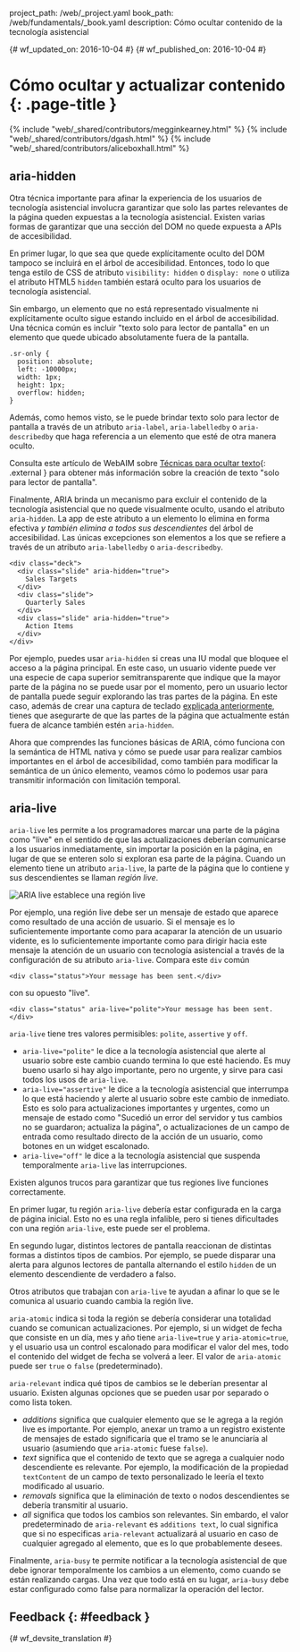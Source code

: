 project_path: /web/_project.yaml book_path: /web/fundamentals/_book.yaml description: Cómo ocultar contenido de la tecnología asistencial

{# wf_updated_on: 2016-10-04 #} {# wf_published_on: 2016-10-04 #}

# Cómo ocultar y actualizar contenido {: .page-title }

{% include "web/_shared/contributors/megginkearney.html" %} {% include "web/_shared/contributors/dgash.html" %} {% include "web/_shared/contributors/aliceboxhall.html" %}

## aria-hidden

Otra técnica importante para afinar la experiencia de los usuarios de tecnología asistencial involucra garantizar que solo las partes relevantes de la página queden expuestas a la tecnología asistencial. Existen varias formas de garantizar que una sección del DOM no quede expuesta a APIs de accesibilidad.

En primer lugar, lo que sea que quede explícitamente oculto del DOM tampoco se incluirá en el árbol de accesibilidad. Entonces, todo lo que tenga estilo de CSS de atributo `visibility:
hidden` o `display: none` o utiliza el atributo HTML5 `hidden` también estará oculto para los usuarios de tecnología asistencial.

Sin embargo, un elemento que no está representado visualmente ni explícitamente oculto sigue estando incluido en el árbol de accesibilidad. Una técnica común es incluir "texto solo para lector de pantalla" en un elemento que quede ubicado absolutamente fuera de la pantalla.

    .sr-only {
      position: absolute;
      left: -10000px;
      width: 1px;
      height: 1px;
      overflow: hidden;
    }
    

Además, como hemos visto, se le puede brindar texto solo para lector de pantalla a través de un atributo `aria-label`, `aria-labelledby` o `aria-describedby` que haga referencia a un elemento que esté de otra manera oculto.

Consulta este artículo de WebAIM sobre [Técnicas para ocultar texto](http://webaim.org/techniques/css/invisiblecontent/#techniques){: .external } para obtener más información sobre la creación de texto "solo para lector de pantalla".

Finalmente, ARIA brinda un mecanismo para excluir el contenido de la tecnología asistencial que no quede visualmente oculto, usando el atributo `aria-hidden`. La app de este atributo a un elemento lo elimina en forma efectiva *y también elimina a todos sus descendientes* del árbol de accesibilidad. Las únicas excepciones son elementos a los que se refiere a través de un atributo `aria-labelledby` o `aria-describedby`.

    <div class="deck">
      <div class="slide" aria-hidden="true">
        Sales Targets
      </div>
      <div class="slide">
        Quarterly Sales
      </div>
      <div class="slide" aria-hidden="true">
        Action Items
      </div>
    </div>
    

Por ejemplo, puedes usar `aria-hidden` si creas una IU modal que bloquee el acceso a la página principal. En este caso, un usuario vidente puede ver una especie de capa superior semitransparente que indique que la mayor parte de la página no se puede usar por el momento, pero un usuario lector de pantalla puede seguir explorando las tras partes de la página. En este caso, además de crear una captura de teclado [explicada anteriormente](/web/fundamentals/accessibility/focus/using-tabindex#modals-and-keyboard-traps), tienes que asegurarte de que las partes de la página que actualmente están fuera de alcance también estén `aria-hidden`.

Ahora que comprendes las funciones básicas de ARIA, cómo funciona con la semántica de HTML nativa y cómo se puede usar para realizar cambios importantes en el árbol de accesibilidad, como también para modificar la semántica de un único elemento, veamos cómo lo podemos usar para transmitir información con limitación temporal.

## aria-live

`aria-live` les permite a los programadores marcar una parte de la página como "live" en el sentido de que las actualizaciones deberían comunicarse a los usuarios inmediatamente, sin importar la posición en la página, en lugar de que se enteren solo si exploran esa parte de la página. Cuando un elemento tiene un atributo `aria-live`, la parte de la página que lo contiene y sus descendientes se llaman *región live*.

![ARIA live establece una región live](imgs/aria-live.jpg)

Por ejemplo, una región live debe ser un mensaje de estado que aparece como resultado de una acción de usuario. Si el mensaje es lo suficientemente importante como para acaparar la atención de un usuario vidente, es lo suficientemente importante como para dirigir hacia este mensaje la atención de un usuario con tecnología asistencial a través de la configuración de su atributo `aria-live`. Compara este `div` común

    <div class="status">Your message has been sent.</div>
    

con su opuesto "live".

    <div class="status" aria-live="polite">Your message has been sent.</div>
    

`aria-live` tiene tres valores permisibles: `polite`, `assertive` y `off`.

- `aria-live="polite"` le dice a la tecnología asistencial que alerte al usuario sobre este cambio cuando termina lo que esté haciendo. Es muy bueno usarlo si hay algo importante, pero no urgente, y sirve para casi todos los usos de `aria-live`.
- `aria-live="assertive"` le dice a la tecnología asistencial que interrumpa lo que está haciendo y alerte al usuario sobre este cambio de inmediato. Esto es solo para actualizaciones importantes y urgentes, como un mensaje de estado como "Sucedió un error del servidor y tus cambios no se guardaron; actualiza la página", o actualizaciones de un campo de entrada como resultado directo de la acción de un usuario, como botones en un widget escalonado.
- `aria-live="off"` le dice a la tecnología asistencial que suspenda temporalmente `aria-live` las interrupciones.

Existen algunos trucos para garantizar que tus regiones live funciones correctamente.

En primer lugar, tu región `aria-live` debería estar configurada en la carga de página inicial. Esto no es una regla infalible, pero si tienes dificultades con una región `aria-live`, este puede ser el problema.

En segundo lugar, distintos lectores de pantalla reaccionan de distintas formas a distintos tipos de cambios. Por ejemplo, se puede disparar una alerta para algunos lectores de pantalla alternando el estilo `hidden` de un elemento descendiente de verdadero a falso.

Otros atributos que trabajan con `aria-live` te ayudan a afinar lo que se le comunica al usuario cuando cambia la región live.

`aria-atomic` indica si toda la región se debería considerar una totalidad cuando se comunican actualizaciones. Por ejemplo, si un widget de fecha que consiste en un día, mes y año tiene `aria-live=true` y `aria-atomic=true`, y el usuario usa un control escalonado para modificar el valor del mes, todo el contenido del widget de fecha se volverá a leer. El valor de `aria-atomic` puede ser `true` o `false` (predeterminado).

`aria-relevant` indica qué tipos de cambios se le deberían presentar al usuario. Existen algunas opciones que se pueden usar por separado o como lista token.

- *additions* significa que cualquier elemento que se le agrega a la región live es importante. Por ejemplo, anexar un tramo a un registro existente de mensajes de estado significaría que el tramo se le anunciaría al usuario (asumiendo que `aria-atomic` fuese `false`).
- *text* significa que el contenido de texto que se agrega a cualquier nodo descendiente es relevante. Por ejemplo, la modificación de la propiedad `textContent` de un campo de texto personalizado le leería el texto modificado al usuario.
- *removals* significa que la eliminación de texto o nodos descendientes se debería transmitir al usuario.
- *all* significa que todos los cambios son relevantes. Sin embardo, el valor predeterminado de `aria-relevant` es `additions text`, lo cual significa que si no especificas `aria-relevant` actualizará al usuario en caso de cualquier agregado al elemento, que es lo que probablemente desees.

Finalmente, `aria-busy` te permite notificar a la tecnología asistencial de que debe ignorar temporalmente los cambios a un elemento, como cuando se están realizando cargas. Una vez que todo está en su lugar, `aria-busy` debe estar configurado como false para normalizar la operación del lector.

## Feedback {: #feedback }

{# wf_devsite_translation #}